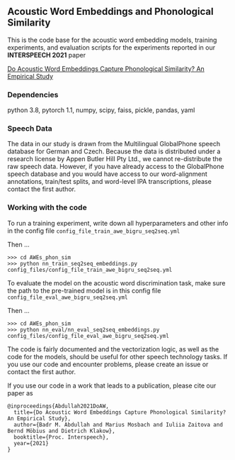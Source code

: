 ## Acoustic Word Embeddings and Phonological Similarity

This is the code base for the acoustic word embedding models, training experiments, and evaluation scripts for the experiments reported in our **INTERSPEECH 2021** paper 

[Do Acoustic Word Embeddings Capture Phonological Similarity? An Empirical Study](https://arxiv.org/pdf/2106.08686.pdf)

<!-- To cite the paper

```
@inproceedings{Abdullah2021DoAW,
  title={Do Acoustic Word Embeddings Capture Phonological Similarity? An Empirical Study},
  author={Badr M. Abdullah and Marius Mosbach and Iuliia Zaitova and Bernd Möbius and Dietrich Klakow},
  booktitle={Proc. Interspeech},
  year={2021}
}
``` -->

### Dependencies

python 3.8, pytorch 1.1, numpy, scipy, faiss, pickle, pandas, yaml


### Speech Data
The data in our study is drawn from the Multilingual GlobalPhone speech database for  German and  Czech. Because the data is distributed under a research license by Appen Butler Hill Pty Ltd., we cannot re-distribute the raw speech data. However, if you have already access to the GlobalPhone speech database and you would have access to our word-alignment annotations, train/test splits, and word-level IPA transcriptions, please contact the first author. 


### Working with the code
To run a training experiment, write down all hyperparameters and other info in the config file ```config_file_train_awe_bigru_seq2seq.yml```

Then ...

```
>>> cd AWEs_phon_sim
>>> python nn_train_seq2seq_embeddings.py config_files/config_file_train_awe_bigru_seq2seq.yml
```

To evaluate the model on the acoustic word discrimination task, make sure the path to the pre-trained model is in this config file ```config_file_eval_awe_bigru_seq2seq.yml```

Then ...


```
>>> cd AWEs_phon_sim
>>> python nn_eval/nn_eval_seq2seq_embeddings.py config_files/config_file_eval_awe_bigru_seq2seq.yml
```

The code is fairly documented and the vectorization logic, as well as the code for the models, should be useful for other speech technology tasks. If you use our code and encounter problems, please create an issue or contact the first author. 


If you use our code in a work that leads to a publication, please cite our paper as 

```
@inproceedings{Abdullah2021DoAW,
  title={Do Acoustic Word Embeddings Capture Phonological Similarity? An Empirical Study},
  author={Badr M. Abdullah and Marius Mosbach and Iuliia Zaitova and Bernd Möbius and Dietrich Klakow},
  booktitle={Proc. Interspeech},
  year={2021}
}
```